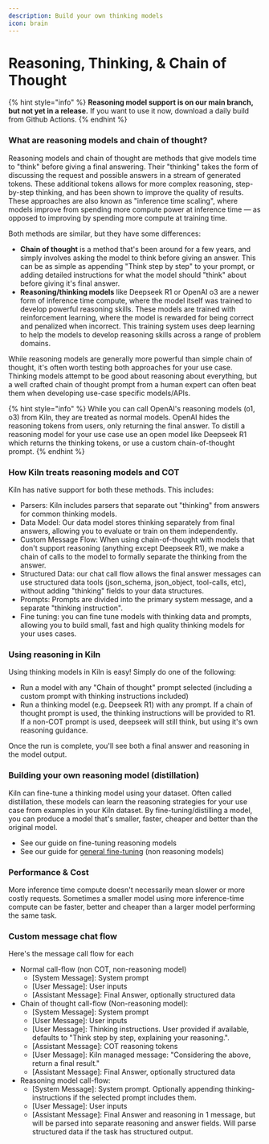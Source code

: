 ```yaml
---
description: Build your own thinking models
icon: brain
---
```


# Reasoning, Thinking, & Chain of Thought

{% hint style="info" %}
**Reasoning model support is on our main branch, but not yet in a release.** If you want to use it now, download a daily build from Github Actions.
{% endhint %}

### What are reasoning models and chain of thought?

Reasoning models and chain of thought are methods that give models time to "think" before giving a final answering. Their "thinking" takes the form of discussing the request and possible answers in a stream of generated tokens. These additional tokens allows for more complex reasoning,  step-by-step thinking, and has been shown to improve the quality of results. These approaches are also known as "inference time scaling", where models improve from spending more compute power at inference time — as opposed to improving by spending more compute at training time.

Both methods are similar, but they have some differences:

* **Chain of thought** is a method that's been around for a few years, and simply involves asking the model to think before giving an answer. This can be as simple as appending "Think step by step" to your prompt, or adding detailed instructions for what the model should "think" about before giving it's final answer.
* **Reasoning/thinking models** like Deepseek R1 or OpenAI o3 are a newer form of inference time compute, where the model itself was trained to develop powerful reasoning skills. These models are trained with reinforcement learning, where the model is rewarded for being correct and penalized when incorrect. This training system uses deep learning to help the models to develop reasoning skills across a range of problem domains.

While reasoning models are generally more powerful than simple chain of thought, it's often worth testing both approaches for your use case. Thinking models attempt to be good about reasoning about everything, but a well crafted chain of thought prompt from a human expert can often beat them when developing use-case specific models/APIs.

{% hint style="info" %}
While you can call OpenAI's reasoning models (o1, o3) from Kiln, they are treated as normal models. OpenAI hides the reasoning tokens from users, only returning the final answer. To distill a reasoning model for your use case use an open model like Deepseek R1 which returns the thinking tokens, or use a custom chain-of-thought prompt.
{% endhint %}

### How Kiln treats reasoning models and COT

Kiln has native support for both these methods. This includes:

* Parsers: Kiln includes parsers that separate out "thinking" from answers for common thinking models.
* Data Model: Our data model stores thinking separately from final answers, allowing you to evaluate or train on them independently.&#x20;
* Custom Message Flow: When using chain-of-thought with models that don't support reasoning (anything except Deepseek R1), we make a chain of calls to the model to formally separate the thinking from the answer.
* Structured Data: our chat call flow allows the final answer messages can use structured data tools (json\_schema, json\_object, tool-calls, etc), without adding "thinking" fields to your data structures.
* Prompts: Prompts are divided into the primary system message, and a separate "thinking instruction".&#x20;
* Fine tuning: you can fine tune models with thinking data and prompts, allowing you to build small, fast and high quality thinking models for your uses cases.

### Using reasoning in Kiln

Using thinking models in Kiln is easy! Simply do one of the following:

* Run a model with any "Chain of thought" prompt selected (including a custom prompt with thinking instructions included)
* Run a thinking model (e.g. Deepseek R1) with any prompt. If a chain of thought prompt is used, the thinking instructions will be provided to R1. If a non-COT prompt is used, deepseek will still think, but using it's own reasoning guidance.

Once the run is complete, you'll see both a final answer and reasoning in the model output.

### Building your own reasoning model (distillation)

Kiln can fine-tune a thinking model using your dataset. Often called distillation, these models can learn the reasoning strategies for your use case from examples in your Kiln dataset. By fine-tuning/distilling a model, you can produce a model that's smaller, faster, cheaper and better than the original model.

* See our guide on fine-tuning reasoning models
* See our guide for [general fine-tuning](fine-tuning-guide.md) (non reasoning models)

### Performance & Cost

More inference time compute doesn't necessarily mean slower or more costly requests. Sometimes a smaller model using more inference-time compute can be faster, better and cheaper than a larger model performing the same task.

### Custom message chat flow

Here's the message call flow for each&#x20;

* Normal call-flow (non COT, non-reasoning model)
  * \[System Message]: System prompt
  * \[User Message]: User inputs
  * \[Assistant Message]: Final Answer, optionally structured data
* Chain of thought call-flow (Non-reasoning model):
  * \[System Message]: System prompt
  * \[User Message]: User inputs
  * \[User Message]: Thinking instructions. User provided if available, defaults to "Think step by step, explaining your reasoning.".
  * \[Assistant Message]: COT reasoning tokens
  * \[User Message]: Kiln managed message: "Considering the above, return a final result."
  * \[Assistant Message]: Final Answer, optionally structured data
* Reasoning model call-flow:
  * \[System Message]: System prompt. Optionally appending thinking-instructions if the selected prompt includes them.
  * \[User Message]: User inputs
  * \[Assistant Message]: Final Answer and reasoning in 1 message, but will be parsed into separate reasoning and answer fields. Will parse structured data if the task has structured output.
